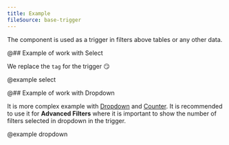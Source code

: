 ```yaml
---
title: Example
fileSource: base-trigger
---
```


The component is used as a trigger in filters above tables or any other data.

@## Example of work with Select

We replace the `tag` for the trigger 😏

@example select

@## Example of work with Dropdown

It is more complex example with [Dropdown](/components/dropdown/) and [Counter](/components/counter/). It is recommended to use it for **Advanced Filters** where it is important to show the number of filters selected in dropdown in the trigger.

@example dropdown
